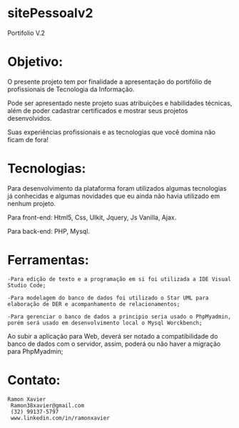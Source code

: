 # sitePessoalv2
Portifolio V.2 

<h1>Objetivo:</h1>
O presente projeto tem por finalidade a apresentação do portifólio de profissionais de Tecnologia da Informação.

Pode ser apresentado neste projeto suas atribuições e habilidades técnicas, além de poder cadastrar certificados e mostrar seus projetos desenvolvidos.

Suas experiências profissionais e as tecnologias que você domina não ficam de fora! 


# Tecnologias:
Para desenvolvimento da plataforma foram utilizados algumas tecnologias já conhecidas e algumas novidades que eu ainda não havia utilizado em nenhum projeto. 

Para front-end: 
	Html5,
	Css,
	UIkit,
	Jquery,
	Js Vanilla,
	Ajax.

Para back-end:
	PHP, 
	Mysql.


# Ferramentas:
	-Para edição de texto e a programação em si foi utilizada a IDE Visual Studio Code; 
        
	-Para modelagem do banco de dados foi utilizado o Star UML para elaboração de DER e acompanhamento de relacionamentos;
         
	-Para gerenciar o banco de dados a principio seria usado o PhpMyadmin, porém será usado em desenvolvimento local o Mysql Worckbench;
        
Ao subir a aplicação para Web, deverá ser notado a compatibilidade do banco de dados com o servidor, assim, poderá ou não haver a migração para PhpMyadmin;

# Contato: 
	Ramon Xavier
	 Ramon38xavier@gmail.com
	 (32) 99137-5797
	 www.linkedin.com/in/ramonxavier
